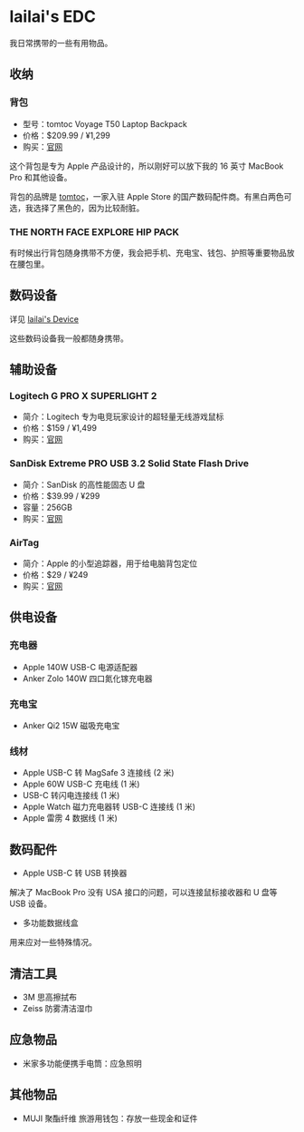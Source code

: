 # lailai's EDC

我日常携带的一些有用物品。

## 收纳

### 背包

- 型号：tomtoc Voyage T50 Laptop Backpack
- 价格：$209.99 / ¥1,299
- 购买：[官网](https://www.tomtoc.com/products/voyage-t50-laptop-backpack-20l-white)

这个背包是专为 Apple 产品设计的，所以刚好可以放下我的 16 英寸 MacBook Pro 和其他设备。

背包的品牌是 [tomtoc](https://www.tomtoc.com)，一家入驻 Apple Store 的国产数码配件商。有黑白两色可选，我选择了黑色的，因为比较耐脏。

### THE NORTH FACE EXPLORE HIP PACK

有时候出行背包随身携带不方便，我会把手机、充电宝、钱包、护照等重要物品放在腰包里。

## 数码设备

详见 [lailai's Device](device)

这些数码设备我一般都随身携带。

## 辅助设备

### Logitech G PRO X SUPERLIGHT 2

- 简介：Logitech 专为电竞玩家设计的超轻量无线游戏鼠标
- 价格：$159 / ¥1,499
- 购买：[官网](https://www.logitechg.com/zh-cn/products/gaming-mice/pro-x2-superlight-wireless-mouse.910-006634.html)

### SanDisk Extreme PRO USB 3.2 Solid State Flash Drive

- 简介：SanDisk 的高性能固态 U 盘
- 价格：$39.99 / ¥299
- 容量：256GB
- 购买：[官网](https://shop.sandisk.com/products/usb-flash-drives/sandisk-extreme-pro-usb-3-2?sku=SDCZ880-256G-G46)

### AirTag

- 简介：Apple 的小型追踪器，用于给电脑背包定位
- 价格：$29 / ¥249
- 购买：[官网](https://www.apple.com.cn/airtag/)

## 供电设备

### 充电器

- Apple 140W USB-C 电源适配器
- Anker Zolo 140W 四口氮化镓充电器

### 充电宝

- Anker Qi2 15W 磁吸充电宝

### 线材

- Apple USB-C 转 MagSafe 3 连接线 (2 米)
- Apple 60W USB-C 充电线 (1 米)
- USB-C 转闪电连接线 (1 米)
- Apple Watch 磁力充电器转 USB-C 连接线 (1 米)
- Apple 雷雳 4 数据线 (1 米)

## 数码配件

- Apple USB-C 转 USB 转换器

解决了 MacBook Pro 没有 USA 接口的问题，可以连接鼠标接收器和 U 盘等 USB 设备。

- 多功能数据线盒

用来应对一些特殊情况。

## 清洁工具

- 3M 思高擦拭布
- Zeiss 防雾清洁湿巾

## 应急物品

- 米家多功能便携手电筒：应急照明

## 其他物品

- MUJI 聚酯纤维 旅游用钱包：存放一些现金和证件
